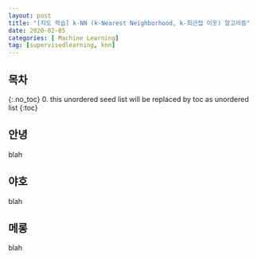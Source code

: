 ```yaml
---
layout: post
title: "[지도 학습] k-NN (k-Nearest Neighborhood, k-최근접 이웃) 알고리즘"
date: 2020-02-05 
categories: [ Machine Learning]
tag: [supervisedlearning, knn]
---
```


## 목차
{:.no_toc}
0. this unordered seed list will be replaced by toc as unordered list
{:toc}

## 안녕

blah

## 야호
blah


## 메롱
blah

